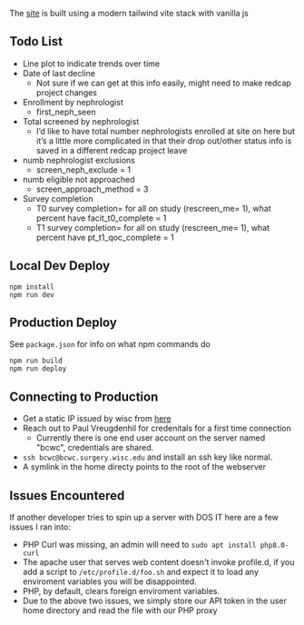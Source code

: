 The [site](https://bcwc.surgery.wisc.edu/) is built using a modern tailwind vite stack with vanilla js

## Todo List

*	Line plot to indicate trends over time
*	Date of last decline  
    * Not sure if we can get at this info easily, might need to make redcap project changes
*	Enrollment by nephrologist  
    * first_neph_seen
*	Total screened by nephrologist 
    * I’d like to have total number nephrologists enrolled at site on here but it’s a little more complicated in that their drop out/other status info is saved in a different redcap project leave
*	numb nephrologist exclusions  
    * screen_neph_exclude = 1
*	numb eligible not approached   
    * screen_approach_method = 3
*	Survey completion
    * T0 survey completion= for all on study (rescreen_me= 1), what percent have facit_t0_complete = 1 
    * T1 survey completion= for all on study (rescreen_me= 1), what percent have pt_t1_qoc_complete = 1 


## Local Dev Deploy
```
npm install
npm run dev
```
## Production Deploy

See `package.json` for info on what npm commands do

```
npm run build
npm run deploy
```
## Connecting to Production

* Get a static IP issued by wisc from [here](https://access.services.wisc.edu/IPaddress)
* Reach out to Paul Vreugdenhil for credenitals for a first time connection
  * Currently there is one end user account on the server named "bcwc", credentials are shared.
* `ssh bcwc@bcwc.surgery.wisc.edu` and install an ssh key like normal. 
* A symlink in the home directy points to the root of the webserver

## Issues Encountered

If another developer tries to spin up a server with DOS IT here are a few issues I ran into:

* PHP Curl was missing, an admin will need to `sudo apt install php8.0-curl`
* The apache user that serves web content doesn't invoke profile.d, if you add a script to `/etc/profile.d/foo.sh` and expect it to load any enviroment variables you will be disappointed.
* PHP, by default, clears foreign enviroment variables.
* Due to the above two issues, we simply store our API token in the user home directory and read the file with our PHP proxy
